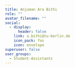 ```yaml
---
title: Anjuman Ara Bithi
role: ""
avatar_filename: ""
social:
  - display:
      header: false
    link: a.bithi@tu-berlin.de
    icon_pack: fas
    icon: envelope
superuser: false
user_groups:
  - Student-Assistants
---
```

